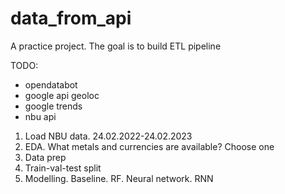 # data_from_api
A practice project. The goal is to build ETL pipeline

TODO:
- opendatabot
- google api geoloc
- google trends
- nbu api

1) Load NBU data. 24.02.2022-24.02.2023
2) EDA. What metals and currencies are available? Choose one
3) Data prep
4) Train-val-test split
5) Modelling. Baseline. RF. Neural network. RNN